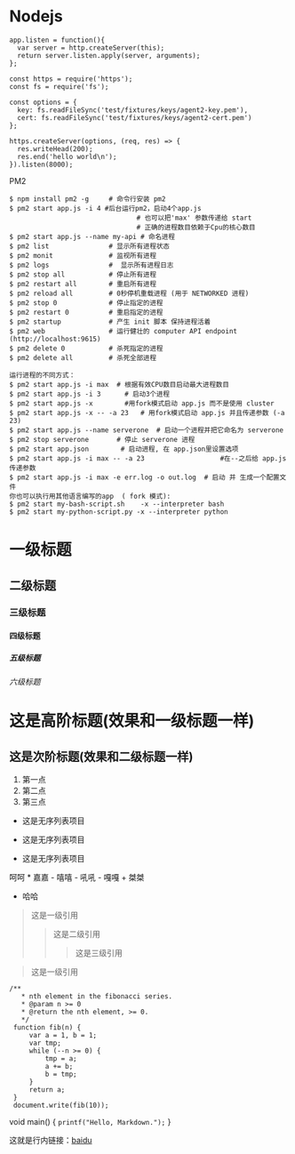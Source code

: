 # Nodejs

```
app.listen = function(){
  var server = http.createServer(this);
  return server.listen.apply(server, arguments);
};

const https = require('https');
const fs = require('fs');

const options = {
  key: fs.readFileSync('test/fixtures/keys/agent2-key.pem'),
  cert: fs.readFileSync('test/fixtures/keys/agent2-cert.pem')
};

https.createServer(options, (req, res) => {
  res.writeHead(200);
  res.end('hello world\n');
}).listen(8000);

```




PM2 

```
$ npm install pm2 -g     # 命令行安装 pm2 
$ pm2 start app.js -i 4 #后台运行pm2，启动4个app.js 
                                # 也可以把'max' 参数传递给 start
                                # 正确的进程数目依赖于Cpu的核心数目
$ pm2 start app.js --name my-api # 命名进程
$ pm2 list               # 显示所有进程状态
$ pm2 monit              # 监视所有进程
$ pm2 logs               #  显示所有进程日志
$ pm2 stop all           # 停止所有进程
$ pm2 restart all        # 重启所有进程
$ pm2 reload all         # 0秒停机重载进程 (用于 NETWORKED 进程)
$ pm2 stop 0             # 停止指定的进程
$ pm2 restart 0          # 重启指定的进程
$ pm2 startup            # 产生 init 脚本 保持进程活着
$ pm2 web                # 运行健壮的 computer API endpoint (http://localhost:9615)
$ pm2 delete 0           # 杀死指定的进程
$ pm2 delete all         # 杀死全部进程

运行进程的不同方式：
$ pm2 start app.js -i max  # 根据有效CPU数目启动最大进程数目
$ pm2 start app.js -i 3      # 启动3个进程
$ pm2 start app.js -x        #用fork模式启动 app.js 而不是使用 cluster
$ pm2 start app.js -x -- -a 23   # 用fork模式启动 app.js 并且传递参数 (-a 23)
$ pm2 start app.js --name serverone  # 启动一个进程并把它命名为 serverone
$ pm2 stop serverone       # 停止 serverone 进程
$ pm2 start app.json        # 启动进程, 在 app.json里设置选项
$ pm2 start app.js -i max -- -a 23                   #在--之后给 app.js 传递参数
$ pm2 start app.js -i max -e err.log -o out.log  # 启动 并 生成一个配置文件
你也可以执行用其他语言编写的app  ( fork 模式):
$ pm2 start my-bash-script.sh    -x --interpreter bash
$ pm2 start my-python-script.py -x --interpreter python
```
# 一级标题
## 二级标题
### 三级标题
#### 四级标题
##### 五级标题
###### 六级标题

这是高阶标题(效果和一级标题一样)
=
这是次阶标题(效果和二级标题一样)
-
1. 第一点
2. 第二点
4. 第三点

- 这是无序列表项目
+ 这是无序列表项目
* 这是无序列表项目

 呵呵
    * 嘉嘉
    - 嘻嘻
    - 吼吼
        - 嘎嘎
        + 桀桀
* 哈哈


> 这是一级引用
>> 这是二级引用
>>> 这是三级引用

> 这是一级引用


```
/** 
   * nth element in the fibonacci series. 
   * @param n >= 0 
   * @return the nth element, >= 0. 
   */
 function fib(n) { 
     var a = 1, b = 1; 
     var tmp; 
     while (--n >= 0) { 
         tmp = a;
         a += b; 
         b = tmp;
     }
     return a; 
 }
 document.write(fib(10));
```


void main()
{
``
printf("Hello, Markdown.");
``
}

这就是行内链接：[baidu](http://www.baidu.com "baidu")